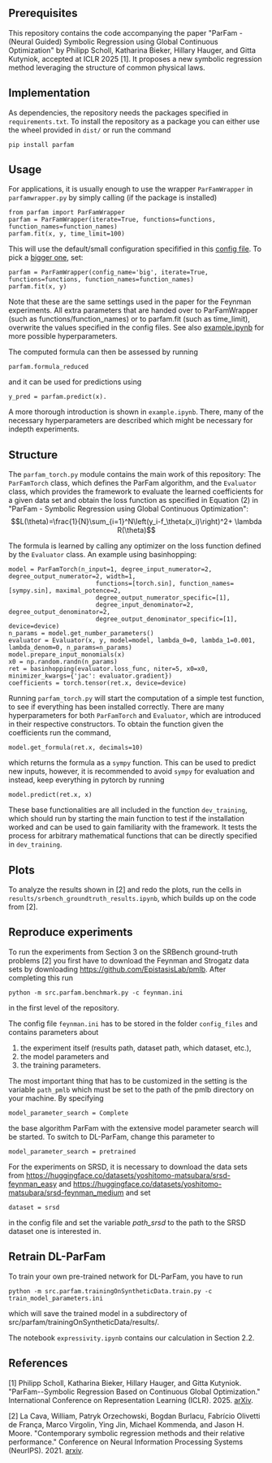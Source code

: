 ## Prerequisites

This repository contains the code accompanying the paper "ParFam - (Neural Guided) Symbolic Regression using Global Continuous
Optimization" by Philipp Scholl, Katharina Bieker, Hillary Hauger, and Gitta Kutyniok, accepted at ICLR 2025 [1]. It proposes a new symbolic regression method leveraging the structure of common physical laws.

## Implementation

As dependencies, the repository needs the packages specified in ``requirements.txt``. To install the repository as a package you can either use the wheel provided in ``dist/`` or run the command

````
pip install parfam
````

## Usage

For applications, it is usually enough to use the wrapper `ParFamWrapper` in `parfamwrapper.py` by simply calling (if the package is installed)

````
from parfam import ParFamWrapper
parfam = ParFamWrapper(iterate=True, functions=functions, function_names=function_names)
parfam.fit(x, y, time_limit=100)
````
This will use the default/small configuration specifified in this [config file](config_files/wrapper/small.md). To pick a [bigger one](config_files/wrapper/big.md), set:

````
parfam = ParFamWrapper(config_name='big', iterate=True, functions=functions, function_names=function_names)
parfam.fit(x, y)
````
Note that these are the same settings used in the paper for the Feynman experiments. All extra parameters that are handed over to ParFamWrapper (such as functions/function_names) or to parfam.fit (such as time_limit), overwrite the values specified in the config files. See also [example.ipynb](example.ipynb) for more possible hyperparameters.

The computed formula can then be assessed by running 
````
parfam.formula_reduced
````
and it can be used for predictions using
````
y_pred = parfam.predict(x).
````
A more thorough introduction is shown in `example.ipynb`. There, many of the necessary hyperparameters are described which might be necessary for indepth experiments.

## Structure

The `parfam_torch.py` module contains the main work of this repository: The `ParFamTorch` class, which defines the ParFam
algorithm, and the `Evaluator` class, which provides the framework to evaluate the learned coefficients for a given data 
set and obtain the loss function as specified in Equation (2) in "ParFam - Symbolic Regression using Global Continuous
Optimization":
$$L(\theta)=\frac{1}{N}\sum_{i=1}^N\left(y_i-f_\theta(x_i)\right)^2+ \lambda R(\theta)$$

The formula is learned by calling any optimizer on the loss function defined by the `Evaluator` class. An example using 
basinhopping:
````
model = ParFamTorch(n_input=1, degree_input_numerator=2, degree_output_numerator=2, width=1,
                        functions=[torch.sin], function_names=[sympy.sin], maximal_potence=2,
                        degree_output_numerator_specific=[1],
                        degree_input_denominator=2, degree_output_denominator=2,
                        degree_output_denominator_specific=[1], device=device)
n_params = model.get_number_parameters()
evaluator = Evaluator(x, y, model=model, lambda_0=0, lambda_1=0.001, lambda_denom=0, n_params=n_params)
model.prepare_input_monomials(x)
x0 = np.random.randn(n_params)
ret = basinhopping(evaluator.loss_func, niter=5, x0=x0, minimizer_kwargs={'jac': evaluator.gradient})
coefficients = torch.tensor(ret.x, device=device)
````

Running `parfam_torch.py` will start the computation of a simple test function, to see if everything has been installed 
correctly. There are many hyperparameters for both `ParFamTorch` and `Evaluator`, which are introduced in their 
respective constructors. To obtain the function given the coefficients run the command,

````
model.get_formula(ret.x, decimals=10)
````
which returns the formula as a `sympy` function. This can be used to predict new inputs, however, it is recommended to 
avoid `sympy` for evaluation and instead, keep everything in pytorch by running
````
model.predict(ret.x, x)
````

These base functionalities are all included in the function `dev_training`, which should run by starting the main 
function to test if the installation worked and can be used to gain familiarity with the framework. It tests the process
for arbitrary mathematical functions that can be directly specified in `dev_training`. 

## Plots

To analyze the results shown in [2] and redo the plots, run the cells in `results/srbench_groundtruth_results.ipynb`, which builds up on the code from [2].

## Reproduce experiments

To run the experiments from Section 3 on the SRBench ground-truth problems [2] you first have to download the Feynman 
and Strogatz data sets by downloading https://github.com/EpistasisLab/pmlb. After completing this run

````
python -m src.parfam.benchmark.py -c feynman.ini
````
in the first level of the repository.

The config file `feynman.ini` has to be stored in the folder `config_files` and contains parameters about 

1. the experiment itself (results path, dataset path, which dataset, etc.),
2. the model parameters and
3. the training parameters.

The most important thing that has to be customized in the setting is the variable `path_pmlb` which must be set to the
path of the pmlb directory on your machine. By specifying 
````
model_parameter_search = Complete
````
the base algorithm ParFam with the extensive model parameter search will be started. To switch to DL-ParFam, change this 
parameter to
````
model_parameter_search = pretrained
````
For the experiments on SRSD, it is necessary to download the data sets from https://huggingface.co/datasets/yoshitomo-matsubara/srsd-feynman_easy
and https://huggingface.co/datasets/yoshitomo-matsubara/srsd-feynman_medium and set 
````
dataset = srsd
````
in the config file and set the variable *path_srsd* to the path to the SRSD dataset one is interested in.

## Retrain DL-ParFam

To train your own pre-trained network for DL-ParFam, you have to run
````
python -m src.parfam.trainingOnSyntheticData.train.py -c train_model_parameters.ini
````
which will save the trained model in a subdirectory of src/parfam/trainingOnSyntheticData/results/.


The notebook `expressivity.ipynb` contains our calculation in Section 2.2.

## References

[1] Philipp Scholl, Katharina Bieker, Hillary Hauger, and Gitta Kutyniok. "ParFam--Symbolic Regression Based on Continuous Global Optimization." International Conference on Representation Learning (ICLR). 2025. [arXiv](https://arxiv.org/abs/2310.05537).

[2] La Cava, William, Patryk Orzechowski, Bogdan Burlacu, Fabrício Olivetti de França, Marco Virgolin, Ying Jin, Michael Kommenda, and Jason H. Moore. "Contemporary symbolic regression methods and their relative performance." Conference on Neural Information Processing Systems (NeurIPS). 2021. [arxiv](https://arxiv.org/abs/2107.14351).

